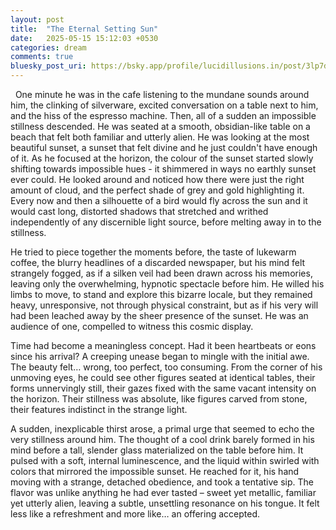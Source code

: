 ```yaml
---
layout: post
title:  "The Eternal Setting Sun"
date:   2025-05-15 15:12:03 +0530
categories: dream
comments: true
bluesky_post_uri: https://bsky.app/profile/lucidillusions.in/post/3lp7ddlfrzc2w
---
```


&nbsp; One minute he was in the cafe listening to the mundane sounds around him, the clinking of silverware, excited conversation on a table next to him, and the hiss of the espresso machine. Then, all of a sudden an impossible stillness descended. He was seated at a smooth, obsidian-like table on a beach that felt both familiar and utterly alien. He was looking at the most beautiful sunset, a sunset that felt divine and he just couldn't have enough of it. As he focused at the horizon, the colour of the sunset started slowly shifting towards impossible hues - it shimmered in ways no earthly sunset ever could. He looked around and noticed how there were just the right amount of cloud, and the perfect shade of grey and gold highlighting it.  Every now and then a silhouette of a bird would fly across the sun and it would cast long, distorted shadows that stretched and writhed independently of any discernible light source, before melting away in to the stillness.

He tried to piece together the moments before, the taste of lukewarm coffee, the blurry headlines of a discarded newspaper, but his mind felt strangely fogged, as if a silken veil had been drawn across his memories, leaving only the overwhelming, hypnotic spectacle before him. He willed his limbs to move, to stand and explore this bizarre locale, but they remained heavy, unresponsive, not through physical constraint, but as if his very will had been leached away by the sheer presence of the sunset. He was an audience of one, compelled to witness this cosmic display.

Time had become a meaningless concept. Had it been heartbeats or eons since his arrival? A creeping unease began to mingle with the initial awe. The beauty felt… wrong, too perfect, too consuming. From the corner of his unmoving eyes, he could see other figures seated at identical tables, their forms unnervingly still, their gazes fixed with the same vacant intensity on the horizon. Their stillness was absolute, like figures carved from stone, their features indistinct in the strange light.

A sudden, inexplicable thirst arose, a primal urge that seemed to echo the very stillness around him. The thought of a cool drink barely formed in his mind before a tall, slender glass materialized on the table before him. It pulsed with a soft, internal luminescence, and the liquid within swirled with colors that mirrored the impossible sunset. He reached for it, his hand moving with a strange, detached obedience, and took a tentative sip. The flavor was unlike anything he had ever tasted – sweet yet metallic, familiar yet utterly alien, leaving a subtle, unsettling resonance on his tongue. It felt less like a refreshment and more like… an offering accepted.
